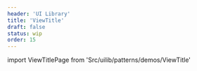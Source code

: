 ```yaml
---
header: 'UI Library'
title: 'ViewTitle'
draft: false
status: wip
order: 15
---
```


<!--
  ATTENTION: This file is auto generated by using "makeDemosFactory".
  Do not change the content!
-->

import ViewTitlePage from 'Src/uilib/patterns/demos/ViewTitle'

<ViewTitlePage />
